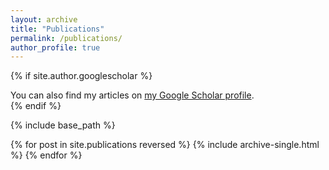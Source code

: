 ```yaml
---
layout: archive
title: "Publications"
permalink: /publications/
author_profile: true
---
```


{% if site.author.googlescholar %}
  <div class="wordwrap">You can also find my articles on <a href="{{[site.author.googlescholar](https://scholar.google.com/citations?user=i3iGOAsAAAAJ&hl=en)}}">my Google Scholar profile</a>.</div>
{% endif %}

{% include base_path %}

{% for post in site.publications reversed %}
  {% include archive-single.html %}
{% endfor %}
